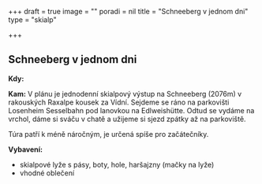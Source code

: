 +++
draft = true
image = ""
poradi = nil
title = "Schneeberg v jednom dni"
type = "skialp"

+++
## **Schneeberg v jednom dni**

**Kdy:** 

**Kam:** V plánu je jednodenní skialpový výstup na Schneeberg (2076m) v rakouských Raxalpe kousek za Vídní. Sejdeme se ráno na parkovišti Losenheim Sesselbahn pod lanovkou na Edlweishütte. Odtud se vydáme na vrchol, dáme si sváču v chatě a užijeme si sjezd zpátky až na parkoviště.

Túra patří k méně náročným, je určená spíše pro začátečníky.

**Vybavení:** 

* skialpové lyže s pásy, boty, hole, haršajzny (mačky na lyže)
* vhodné oblečení 